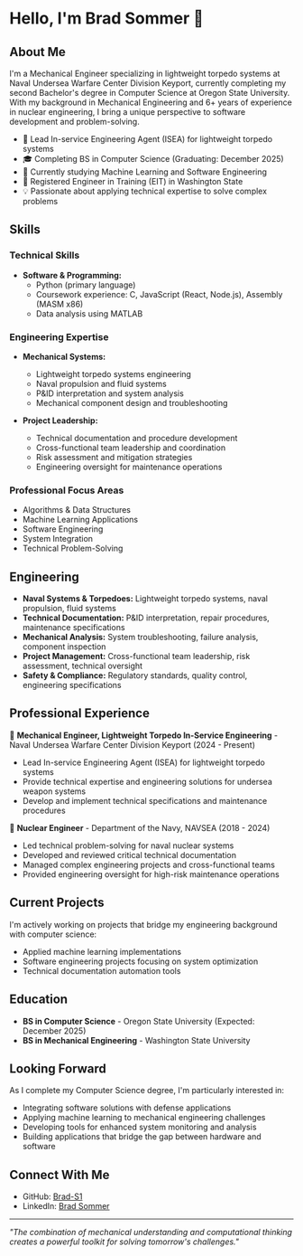# Hello, I'm Brad Sommer 👋

## About Me

I'm a Mechanical Engineer specializing in lightweight torpedo systems at Naval Undersea Warfare Center Division Keyport, currently completing my second Bachelor's degree in Computer Science at Oregon State University. With my background in Mechanical Engineering and 6+ years of experience in nuclear engineering, I bring a unique perspective to software development and problem-solving.

- 🔧 Lead In-service Engineering Agent (ISEA) for lightweight torpedo systems
- 🎓 Completing BS in Computer Science (Graduating: December 2025)
- 🧠 Currently studying Machine Learning and Software Engineering
- 🌟 Registered Engineer in Training (EIT) in Washington State
- 💡 Passionate about applying technical expertise to solve complex problems

## Skills

### Technical Skills

- **Software & Programming:**
  - Python (primary language)
  - Coursework experience: C, JavaScript (React, Node.js), Assembly (MASM x86)
  - Data analysis using MATLAB
  
### Engineering Expertise
- **Mechanical Systems:**
  - Lightweight torpedo systems engineering
  - Naval propulsion and fluid systems
  - P&ID interpretation and system analysis
  - Mechanical component design and troubleshooting
  
- **Project Leadership:**
  - Technical documentation and procedure development
  - Cross-functional team leadership and coordination
  - Risk assessment and mitigation strategies
  - Engineering oversight for maintenance operations

### Professional Focus Areas
- Algorithms & Data Structures
- Machine Learning Applications
- Software Engineering
- System Integration
- Technical Problem-Solving

## Engineering

- **Naval Systems & Torpedoes:** Lightweight torpedo systems, naval propulsion, fluid systems
- **Technical Documentation:** P&ID interpretation, repair procedures, maintenance specifications
- **Mechanical Analysis:** System troubleshooting, failure analysis, component inspection
- **Project Management:** Cross-functional team leadership, risk assessment, technical oversight
- **Safety & Compliance:** Regulatory standards, quality control, engineering specifications

## Professional Experience

🏢 **Mechanical Engineer, Lightweight Torpedo In-Service Engineering** - Naval Undersea Warfare Center Division Keyport (2024 - Present)
- Lead In-service Engineering Agent (ISEA) for lightweight torpedo systems
- Provide technical expertise and engineering solutions for undersea weapon systems
- Develop and implement technical specifications and maintenance procedures

🏢 **Nuclear Engineer** - Department of the Navy, NAVSEA (2018 - 2024)
- Led technical problem-solving for naval nuclear systems
- Developed and reviewed critical technical documentation
- Managed complex engineering projects and cross-functional teams
- Provided engineering oversight for high-risk maintenance operations

## Current Projects

I'm actively working on projects that bridge my engineering background with computer science:

- Applied machine learning implementations
- Software engineering projects focusing on system optimization
- Technical documentation automation tools

## Education

- **BS in Computer Science** - Oregon State University (Expected: December 2025)  
- **BS in Mechanical Engineering** - Washington State University

## Looking Forward

As I complete my Computer Science degree, I'm particularly interested in:
- Integrating software solutions with defense applications
- Applying machine learning to mechanical engineering challenges
- Developing tools for enhanced system monitoring and analysis
- Building applications that bridge the gap between hardware and software

## Connect With Me

- GitHub: [Brad-S1](https://github.com/Brad-S1/)
- LinkedIn: [Brad Sommer](https://www.linkedin.com/in/sommer-brad/)
---

*"The combination of mechanical understanding and computational thinking creates a powerful toolkit for solving tomorrow's challenges."*
